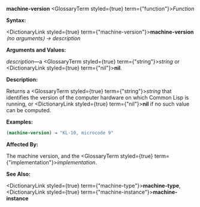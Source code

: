 **machine-version** <GlossaryTerm styled={true} term={"function"}><i>Function</i></GlossaryTerm> 



**Syntax:** 



<DictionaryLink styled={true} term={"machine-version"}><b>machine-version</b></DictionaryLink> *⟨no arguments⟩ → description* 



**Arguments and Values:** 



*description*—a <GlossaryTerm styled={true} term={"string"}><i>string</i></GlossaryTerm> or <DictionaryLink styled={true} term={"nil"}><b>nil</b></DictionaryLink>. 



**Description:** 



Returns a <GlossaryTerm styled={true} term={"string"}><i>string</i></GlossaryTerm> that identifies the version of the computer hardware on which Common Lisp is running, or <DictionaryLink styled={true} term={"nil"}><b>nil</b></DictionaryLink> if no such value can be computed. 







 



 



**Examples:**
```lisp
(machine-version) → "KL-10, microcode 9" 
```
**Affected By:** 



The machine version, and the <GlossaryTerm styled={true} term={"implementation"}><i>implementation</i></GlossaryTerm>. 



**See Also:** 



<DictionaryLink styled={true} term={"machine-type"}><b>machine-type</b></DictionaryLink>, <DictionaryLink styled={true} term={"machine-instance"}><b>machine-instance</b></DictionaryLink> 



